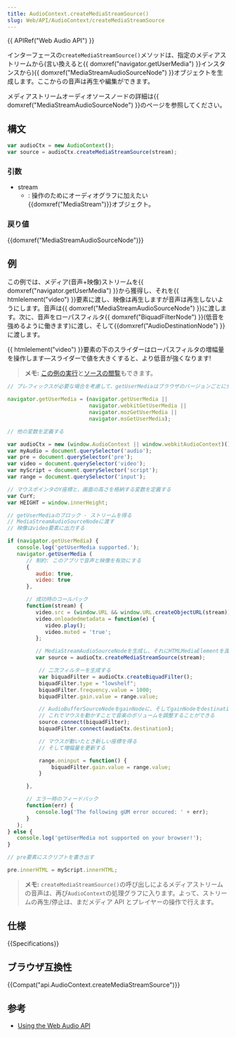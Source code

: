 ```yaml
---
title: AudioContext.createMediaStreamSource()
slug: Web/API/AudioContext/createMediaStreamSource
---
```


{{ APIRef("Web Audio API") }}

インターフェースの`createMediaStreamSource()`メソッドは、指定のメディアストリームから(言い換えると{{ domxref("navigator.getUserMedia") }}インスタンスから){{ domxref("MediaStreamAudioSourceNode") }}オブジェクトを生成します。ここからの音声は再生や編集ができます。

メディアストリームオーディオソースノードの詳細は{{ domxref("MediaStreamAudioSourceNode") }}のページを参照してください。

## 構文

```js
var audioCtx = new AudioContext();
var source = audioCtx.createMediaStreamSource(stream);
```

### 引数

- stream
  - : 操作のためにオーディオグラフに加えたい{{domxref("MediaStream")}}オブジェクト。

### 戻り値

{{domxref("MediaStreamAudioSourceNode")}}

## 例

この例では、メディア(音声+映像)ストリームを{{ domxref("navigator.getUserMedia") }}から獲得し、それを{{ htmlelement("video") }}要素に渡し、映像は再生しますが音声は再生しないようにします。音声は{{ domxref("MediaStreamAudioSourceNode") }}に渡します。次に、音声をローパスフィルタ{{ domxref("BiquadFilterNode") }}(低音を強めるように働きます)に渡し、そして{{domxref("AudioDestinationNode") }}に渡します。

{{ htmlelement("video") }}要素の下のスライダーはローパスフィルタの増幅量を操作します—スライダーで値を大きくすると、より低音が強くなります!

> **メモ:** [この例の実行](http://mdn.github.io/stream-source-buffer/)と[ソースの閲覧](https://github.com/mdn/stream-source-buffer)もできます。

```js
// プレフィックスが必要な場合を考慮して、getUserMediaはブラウザのバージョンごとに分ける

navigator.getUserMedia = (navigator.getUserMedia ||
                          navigator.webkitGetUserMedia ||
                          navigator.mozGetUserMedia ||
                          navigator.msGetUserMedia);

// 他の変数を定義する

var audioCtx = new (window.AudioContext || window.webkitAudioContext)();
var myAudio = document.querySelector('audio');
var pre = document.querySelector('pre');
var video = document.querySelector('video');
var myScript = document.querySelector('script');
var range = document.querySelector('input');

// マウスポインタのY座標と、画面の高さを格納する変数を定義する
var CurY;
var HEIGHT = window.innerHeight;

// getUserMediaのブロック - ストリームを得る
// MediaStreamAudioSourceNodeに渡す
// 映像はvideo要素に出力する

if (navigator.getUserMedia) {
   console.log('getUserMedia supported.');
   navigator.getUserMedia (
      // 制約: このアプリで音声と映像を有効にする
      {
         audio: true,
         video: true
      },

      // 成功時のコールバック
      function(stream) {
         video.src = (window.URL && window.URL.createObjectURL(stream)) || stream;
         video.onloadedmetadata = function(e) {
            video.play();
            video.muted = 'true';
         };

         // MediaStreamAudioSourceNodeを生成し、それにHTMLMediaElementを渡す
         var source = audioCtx.createMediaStreamSource(stream);

          // 二次フィルターを生成する
          var biquadFilter = audioCtx.createBiquadFilter();
          biquadFilter.type = "lowshelf";
          biquadFilter.frequency.value = 1000;
          biquadFilter.gain.value = range.value;

          // AudioBufferSourceNodeをgainNodeに、そしてgainNodeをdestinationに接続する
          // これでマウスを動かすことで音楽のボリュームを調整することができる
          source.connect(biquadFilter);
          biquadFilter.connect(audioCtx.destination);

          // マウスが動いたとき新しい座標を得る
          // そして増幅量を更新する

          range.oninput = function() {
              biquadFilter.gain.value = range.value;
          }

      },

      // エラー時のフィードバック
      function(err) {
         console.log('The following gUM error occured: ' + err);
      }
   );
} else {
   console.log('getUserMedia not supported on your browser!');
}

// pre要素にスクリプトを書き出す

pre.innerHTML = myScript.innerHTML;
```

> **メモ:** `createMediaStreamSource()`の呼び出しによるメディアストリームの音声は、再び`AudioContext`の処理グラフに入ります。よって、ストリームの再生/停止は、まだメディア API とプレイヤーの操作で行えます。

## 仕様

{{Specifications}}

## ブラウザ互換性

{{Compat("api.AudioContext.createMediaStreamSource")}}

## 参考

- [Using the Web Audio API](/ja/docs/Web_Audio_API/Using_Web_Audio_API)
